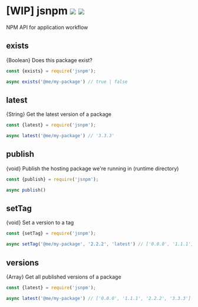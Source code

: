 # [WIP] jsnpm [![](https://img.shields.io/npm/v/jsnpm.svg)](https://www.npmjs.com/package/jsnpm) [![](https://img.shields.io/badge/source--000000.svg?logo=github&style=social)](https://github.com/omrilotan/mono/tree/master/packages/jsnpm)

NPM API for application workflow

## exists

{Boolean} Does this package exist?
```js
const {exists} = require('jsnpm');

async exists('@me/my-package') // true | false
```

## latest
{String} Get the latest version of a package
```js
const {latest} = require('jsnpm');

async latest('@me/my-package') // '3.3.3'
```

## publish
{void} Publish the hosting package we're running in (runtime directory)
```js
const {publish} = require('jsnpm');

async publish()
```

## setTag
{void} Set a version to a tag
```js
const {setTag} = require('jsnpm');

async setTag('@me/my-package', '2.2.2', 'latest') // ['0.0.0', '1.1.1', '2.2.2', '3.3.3']
```

## versions
{Array} Get all published versions of a package
```js
const {latest} = require('jsnpm');

async latest('@me/my-package') // ['0.0.0', '1.1.1', '2.2.2', '3.3.3']
```
